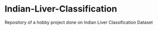 # Indian-Liver-Classification
Repository of a hobby project done on Indian Liver Classification Dataset
